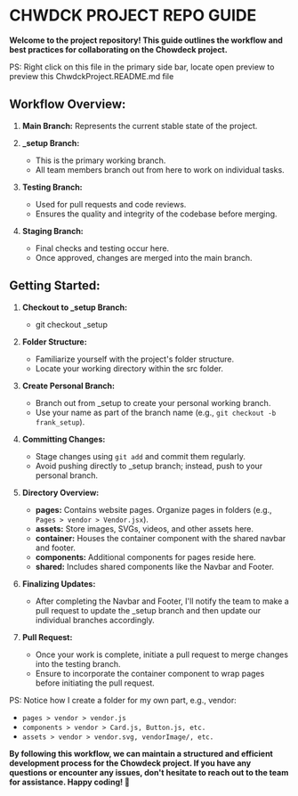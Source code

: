 # CHWDCK PROJECT REPO GUIDE

**Welcome to the project repository! This guide outlines the workflow and best practices for collaborating on the Chowdeck project.**

PS: Right click on this file in the primary side bar, locate open preview to preview this ChwdckProject.README.md file

## Workflow Overview:

1. **Main Branch:** Represents the current stable state of the project.

2. **_setup Branch:**
   - This is the primary working branch.
   - All team members branch out from here to work on individual tasks.

3. **Testing Branch:**
   - Used for pull requests and code reviews.
   - Ensures the quality and integrity of the codebase before merging.

4. **Staging Branch:**
   - Final checks and testing occur here.
   - Once approved, changes are merged into the main branch.

## Getting Started:

1. **Checkout to _setup Branch:**
   - git checkout _setup

2. **Folder Structure:**
   - Familiarize yourself with the project's folder structure.
   - Locate your working directory within the src folder.

3. **Create Personal Branch:**
   - Branch out from _setup to create your personal working branch.
   - Use your name as part of the branch name (e.g., `git checkout -b frank_setup`).

4. **Committing Changes:**
   - Stage changes using `git add` and commit them regularly.
   - Avoid pushing directly to _setup branch; instead, push to your personal branch.

5. **Directory Overview:**
   - **pages:** Contains website pages. Organize pages in folders (e.g., `Pages > vendor > Vendor.jsx`).
   - **assets:** Store images, SVGs, videos, and other assets here.
   - **container:** Houses the container component with the shared navbar and footer.
   - **components:** Additional components for pages reside here.
   - **shared:** Includes shared components like the Navbar and Footer.

6. **Finalizing Updates:**
   - After completing the Navbar and Footer, I'll notify the team to make a pull request to update the _setup branch and then update our individual branches accordingly.

7. **Pull Request:**
   - Once your work is complete, initiate a pull request to merge changes into the testing branch.
   - Ensure to incorporate the container component to wrap pages before initiating the pull request.

PS: Notice how I create a folder for my own part, e.g., vendor:
   - `pages > vendor > vendor.js`
   - `components > vendor > Card.js, Button.js, etc.`
   - `assets > vendor > vendor.svg, vendorImage/, etc.`

**By following this workflow, we can maintain a structured and efficient development process for the Chowdeck project. If you have any questions or encounter any issues, don't hesitate to reach out to the team for assistance. Happy coding! 🚀**

